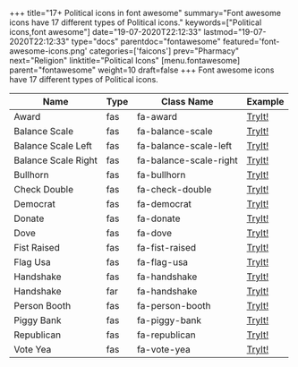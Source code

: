 +++
title="17+ Political icons in font awesome"
summary="Font awesome icons have 17 different types of Political icons."
keywords=["Political icons,font awesome"]
date="19-07-2020T22:12:33"
lastmod="19-07-2020T22:12:33"
type="docs"
parentdoc="fontawesome"
featured='font-awesome-icons.png'
categories=['faicons']
prev="Pharmacy"
next="Religion"
linktitle="Political Icons"
[menu.fontawesome]
parent="fontawesome"
weight=10
draft=false
+++
Font awesome icons have 17 different types of Political icons.<div class='table-responsive'><table class='table'><thead><tr><th>Name</th><th>Type</th><th>Class Name</th><th>Example</th></tr></thead><tbody><tr><td><i class="fas fa-award"></i>Award</td><td>fas</td><td>fa-award</td><td><a href='https://www.angularjswiki.com/fontawesome/fa-award/' target='_blank'>TryIt!</a></td></tr><tr><td><i class="fas fa-balance-scale"></i>Balance Scale</td><td>fas</td><td>fa-balance-scale</td><td><a href='https://www.angularjswiki.com/fontawesome/fa-balance-scale/' target='_blank'>TryIt!</a></td></tr><tr><td><i class="fas fa-balance-scale-left"></i>Balance Scale Left</td><td>fas</td><td>fa-balance-scale-left</td><td><a href='https://www.angularjswiki.com/fontawesome/fa-balance-scale-left/' target='_blank'>TryIt!</a></td></tr><tr><td><i class="fas fa-balance-scale-right"></i>Balance Scale Right</td><td>fas</td><td>fa-balance-scale-right</td><td><a href='https://www.angularjswiki.com/fontawesome/fa-balance-scale-right/' target='_blank'>TryIt!</a></td></tr><tr><td><i class="fas fa-bullhorn"></i>Bullhorn</td><td>fas</td><td>fa-bullhorn</td><td><a href='https://www.angularjswiki.com/fontawesome/fa-bullhorn/' target='_blank'>TryIt!</a></td></tr><tr><td><i class="fas fa-check-double"></i>Check Double</td><td>fas</td><td>fa-check-double</td><td><a href='https://www.angularjswiki.com/fontawesome/fa-check-double/' target='_blank'>TryIt!</a></td></tr><tr><td><i class="fas fa-democrat"></i>Democrat</td><td>fas</td><td>fa-democrat</td><td><a href='https://www.angularjswiki.com/fontawesome/fa-democrat/' target='_blank'>TryIt!</a></td></tr><tr><td><i class="fas fa-donate"></i>Donate</td><td>fas</td><td>fa-donate</td><td><a href='https://www.angularjswiki.com/fontawesome/fa-donate/' target='_blank'>TryIt!</a></td></tr><tr><td><i class="fas fa-dove"></i>Dove</td><td>fas</td><td>fa-dove</td><td><a href='https://www.angularjswiki.com/fontawesome/fa-dove/' target='_blank'>TryIt!</a></td></tr><tr><td><i class="fas fa-fist-raised"></i>Fist Raised</td><td>fas</td><td>fa-fist-raised</td><td><a href='https://www.angularjswiki.com/fontawesome/fa-fist-raised/' target='_blank'>TryIt!</a></td></tr><tr><td><i class="fas fa-flag-usa"></i>Flag Usa</td><td>fas</td><td>fa-flag-usa</td><td><a href='https://www.angularjswiki.com/fontawesome/fa-flag-usa/' target='_blank'>TryIt!</a></td></tr><tr><td><i class="fas fa-handshake"></i>Handshake</td><td>fas</td><td>fa-handshake</td><td><a href='https://www.angularjswiki.com/fontawesome/fa-handshake/' target='_blank'>TryIt!</a></td></tr><tr><td><i class="far fa-handshake"></i>Handshake</td><td>far</td><td>fa-handshake</td><td><a href='https://www.angularjswiki.com/fontawesome/fa-handshake/' target='_blank'>TryIt!</a></td></tr><tr><td><i class="fas fa-person-booth"></i>Person Booth</td><td>fas</td><td>fa-person-booth</td><td><a href='https://www.angularjswiki.com/fontawesome/fa-person-booth/' target='_blank'>TryIt!</a></td></tr><tr><td><i class="fas fa-piggy-bank"></i>Piggy Bank</td><td>fas</td><td>fa-piggy-bank</td><td><a href='https://www.angularjswiki.com/fontawesome/fa-piggy-bank/' target='_blank'>TryIt!</a></td></tr><tr><td><i class="fas fa-republican"></i>Republican</td><td>fas</td><td>fa-republican</td><td><a href='https://www.angularjswiki.com/fontawesome/fa-republican/' target='_blank'>TryIt!</a></td></tr><tr><td><i class="fas fa-vote-yea"></i>Vote Yea</td><td>fas</td><td>fa-vote-yea</td><td><a href='https://www.angularjswiki.com/fontawesome/fa-vote-yea/' target='_blank'>TryIt!</a></td></tr></tbody></table></div>
